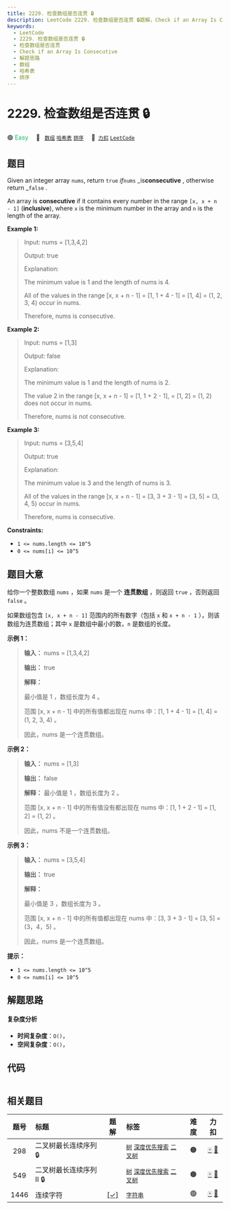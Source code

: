 ```yaml
---
title: 2229. 检查数组是否连贯 🔒
description: LeetCode 2229. 检查数组是否连贯 🔒题解，Check if an Array Is Consecutive，包含解题思路、复杂度分析以及完整的 JavaScript 代码实现。
keywords:
  - LeetCode
  - 2229. 检查数组是否连贯 🔒
  - 检查数组是否连贯
  - Check if an Array Is Consecutive
  - 解题思路
  - 数组
  - 哈希表
  - 排序
---
```


# 2229. 检查数组是否连贯 🔒

🟢 <font color=#15bd66>Easy</font>&emsp; 🔖&ensp; [`数组`](/tag/array.md) [`哈希表`](/tag/hash-table.md) [`排序`](/tag/sorting.md)&emsp; 🔗&ensp;[`力扣`](https://leetcode.cn/problems/check-if-an-array-is-consecutive) [`LeetCode`](https://leetcode.com/problems/check-if-an-array-is-consecutive)

## 题目

Given an integer array `nums`, return `true` _if_`nums` _is**consecutive** ,
otherwise return _`false` _._

An array is **consecutive** if it contains every number in the range `[x, x +
n - 1]` (**inclusive**), where `x` is the minimum number in the array and `n`
is the length of the array.



**Example 1:**

> Input: nums = [1,3,4,2]
> 
> Output: true
> 
> Explanation:
> 
> The minimum value is 1 and the length of nums is 4.
> 
> All of the values in the range [x, x + n - 1] = [1, 1 + 4 - 1] = [1, 4] = (1, 2, 3, 4) occur in nums.
> 
> Therefore, nums is consecutive.

**Example 2:**

> Input: nums = [1,3]
> 
> Output: false
> 
> Explanation:
> 
> The minimum value is 1 and the length of nums is 2.
> 
> The value 2 in the range [x, x + n - 1] = [1, 1 + 2 - 1], = [1, 2] = (1, 2) does not occur in nums.
> 
> Therefore, nums is not consecutive.

**Example 3:**

> Input: nums = [3,5,4]
> 
> Output: true
> 
> Explanation:
> 
> The minimum value is 3 and the length of nums is 3.
> 
> All of the values in the range [x, x + n - 1] = [3, 3 + 3 - 1] = [3, 5] = (3, 4, 5) occur in nums.
> 
> Therefore, nums is consecutive.

**Constraints:**

  * `1 <= nums.length <= 10^5`
  * `0 <= nums[i] <= 10^5`


## 题目大意

给你一个整数数组 `nums` ，如果 `nums` 是一个 **连贯数组** ，则返回 `true` ，否则返回 `false` 。

如果数组包含 `[x, x + n - 1]` 范围内的所有数字（包括 `x` 和 `x + n - 1` ），则该数组为连贯数组；其中 `x`
是数组中最小的数，`n` 是数组的长度。



**示例 1：**

> 
> 
> 
> 
> 
> **输入：** nums = [1,3,4,2]
> 
> **输出：** true
> 
> **解释：**
> 
> 最小值是 1 ，数组长度为 4 。
> 
> 范围 [x, x + n - 1] 中的所有值都出现在 nums 中：[1, 1 + 4 - 1] = [1, 4] = (1, 2, 3, 4) 。
> 
> 因此，nums 是一个连贯数组。
> 
> 

**示例 2：**

> 
> 
> 
> 
> 
> **输入：** nums = [1,3]
> 
> **输出：** false
> 
> **解释：** 最小值是 1 ，数组长度为 2 。 
> 
> 范围 [x, x + n - 1] 中的所有值没有都出现在 nums 中：[1, 1 + 2 - 1] = [1, 2] = (1, 2) 。 
> 
> 因此，nums 不是一个连贯数组。 
> 
> 

**示例 3：**

> 
> 
> 
> 
> 
> **输入：** nums = [3,5,4]
> 
> **输出：** true
> 
> **解释：**
> 
> 最小值是 3 ，数组长度为 3 。
> 
> 范围 [x, x + n - 1] 中的所有值都出现在 nums 中：[3, 3 + 3 - 1] = [3, 5] = (3，4，5) 。
> 
> 因此，nums 是一个连贯数组。
> 
> 



**提示：**

  * `1 <= nums.length <= 10^5`
  * `0 <= nums[i] <= 10^5`


## 解题思路

#### 复杂度分析

- **时间复杂度**：`O()`，
- **空间复杂度**：`O()`，

## 代码

```javascript

```

## 相关题目

<!-- prettier-ignore -->
| 题号 | 标题 | 题解 | 标签 | 难度 | 力扣 |
| :------: | :------ | :------: | :------ | :------: | :------: |
| 298 | 二叉树最长连续序列 🔒 |  |  [`树`](/tag/tree.md) [`深度优先搜索`](/tag/depth-first-search.md) [`二叉树`](/tag/binary-tree.md) | 🟠 | [🀄️](https://leetcode.cn/problems/binary-tree-longest-consecutive-sequence) [🔗](https://leetcode.com/problems/binary-tree-longest-consecutive-sequence) |
| 549 | 二叉树最长连续序列 II 🔒 |  |  [`树`](/tag/tree.md) [`深度优先搜索`](/tag/depth-first-search.md) [`二叉树`](/tag/binary-tree.md) | 🟠 | [🀄️](https://leetcode.cn/problems/binary-tree-longest-consecutive-sequence-ii) [🔗](https://leetcode.com/problems/binary-tree-longest-consecutive-sequence-ii) |
| 1446 | 连续字符 | [[✓]](/problem/1446.md) |  [`字符串`](/tag/string.md) | 🟢 | [🀄️](https://leetcode.cn/problems/consecutive-characters) [🔗](https://leetcode.com/problems/consecutive-characters) |